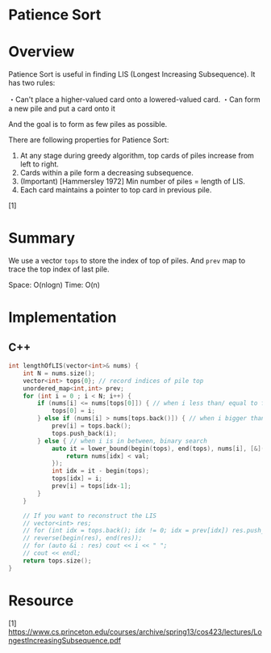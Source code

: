 # Patience Sort

# Overview

Patience Sort is useful in finding LIS (Longest Increasing Subsequence). It has two rules:

・Can't place a higher-valued card onto a lowered-valued card.
・Can form a new pile and put a card onto it

And the goal is to form as few piles as possible.

There are following properties for Patience Sort:

1. At any stage during greedy algorithm, top cards of piles increase from left to right.
2. Cards within a pile form a decreasing subsequence.
3. (Important) [Hammersley 1972]  Min number of piles = length of LIS.
4. Each card maintains a pointer to top card in previous pile.

[1]

# Summary

We use a vector `tops` to store the index of top of piles. And `prev` map to trace the top index of last pile.

Space: O(nlogn)
Time: O(n)

# Implementation

## C++
```c++
int lengthOfLIS(vector<int>& nums) {
    int N = nums.size();
    vector<int> tops{0}; // record indices of pile top
    unordered_map<int,int> prev;
    for (int i = 0 ; i < N; i++) {
        if (nums[i] <= nums[tops[0]]) { // when i less than/ equal to first pile top
            tops[0] = i;
        } else if (nums[i] > nums[tops.back()]) { // when i bigger than last pile top
            prev[i] = tops.back();
            tops.push_back(i);
        } else { // when i is in between, binary search
            auto it = lower_bound(begin(tops), end(tops), nums[i], [&](int idx, int val) { // since tops stores idx, we need to write our own comp.
                return nums[idx] < val;    
            });
            int idx = it - begin(tops);
            tops[idx] = i;
            prev[i] = tops[idx-1];
        }
    }

    // If you want to reconstruct the LIS
    // vector<int> res;
    // for (int idx = tops.back(); idx != 0; idx = prev[idx]) res.push_back(nums[idx]);
    // reverse(begin(res), end(res));
    // for (auto &i : res) cout << i << " ";
    // cout << endl;
    return tops.size();
}

```

# Resource

[1] https://www.cs.princeton.edu/courses/archive/spring13/cos423/lectures/LongestIncreasingSubsequence.pdf